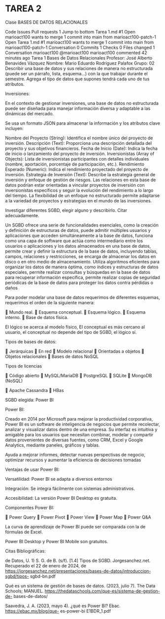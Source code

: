# TAREA 2
Clase BASES DE DATOS RELACIONALES


Code
Issues
Pull requests
1
Jump to bottom
Tarea 1.md #1
 Open
marioact100 wants to merge 1 commit into main from marioact100-patch-1 
 Open
Tarea 1.md
#1
marioact100 wants to merge 1 commit into main from marioact100-patch-1
Conversation 0
Commits 1
Checks 0
Files changed 1
Conversation
marioact100
@marioact100 marioact100 commented 42 minutes ago
Tarea 1
Bases de Datos Relacionales
Profesor: José Alberto Benavides Vázquez
Nombre: Mario Eduardo Rodríguez Palafox
Grupo: 02
Describir una base de datos y sus relaciones de manera no estructurada
(puede ser un párrafo, lista, esquema...) con la que trabajar durante el
semestre. Agrega el tipo de datos que supones tendrá cada uno de tus
atributos.

Inversiones:

En el contexto de gestionar inversiones, una base de datos no estructurada puede
ser diseñada para manejar información diversa y adaptable a las dinámicas del
mercado.

Se usa un formato JSON para almacenar la información y los atributos clave
incluyen:

Nombre del Proyecto (String): Identifica el nombre único del proyecto de
inversión.
Descripción (Text): Proporciona una descripción detallada del proyecto y sus
objetivos financieros.
Fecha de Inicio (Date): Indica la fecha de inicio o lanzamiento del proyecto
de inversión.
Inversionistas (Array of Objects): Lista de inversionistas participantes con
detalles individuales (nombre, aportación, porcentaje de participación, etc.).
Rendimiento Esperado (Numeric): Indica el rendimiento proyectado del
proyecto de inversión.
Estrategia de Inversión (Text): Describe la estrategia general de inversión y
enfoque de gestión de riesgos.
Las relaciones en esta base de datos podrían estar orientadas a vincular proyectos
de inversión con inversionistas específicos y seguir la evolución del rendimiento a
lo largo del tiempo. La flexibilidad de un enfoque no estructurado permite adaptarse
a la variedad de proyectos y estrategias en el mundo de las inversiones.

Investigar diferentes SGBD, elegir alguno y describirlo. Citar adecuadamente.

Un SGBD ofrece una serie de funcionalidades esenciales, como la creación y
definición de estructuras de datos, puede admitir múltiples usuarios y aplicaciones
que acceden simultáneamente a la base de datos, funciona como una capa de
software que actúa como intermediario entre los usuarios o aplicaciones y los datos
almacenados en una base de datos, permite crear y definir la estructura de la base
de datos, incluyendo tablas, campos, relaciones y restricciones, se encarga de
almacenar los datos en disco o en otro medio de almacenamiento. Utiliza algoritmos
eficientes para organizar los datos de manera óptima, como índices y estructuras
de datos especiales, permite realizar consultas y búsquedas en la base de datos
para recuperar información específica, permite realizar copias de seguridad
periódicas de la base de datos para proteger los datos contra pérdidas o daños

Para poder modelar una base de datos requerimos de diferentes esquemas,
requerimos el orden de la siguiente manera:

 Mundo real.
 Esquema conceptual.
 Esquema lógico.
 Esquema interno.
 Base de datos física.

El lógico se acerca al modelo físico, El conceptual es más cercano al usuario, el
conceptual no depende del tipo de SGBD, el lógico sí.

Tipos de bases de datos:

 Jerárquicas
 En red
 Modelo relacional
 Orientadas a objetos
 Objetos relacionales
 Bases de datos NoSQL

Tipos de licencias

 Código abierto
 MySQL/MariaDB
 PostgreSQL
 SQLite
 MongoDB (NoSQL)

 Apache Cassandra
 HBas

SGBD elegida: Power BI

Power BI:

Creado en 2014 por Microsoft para mejorar la productividad corporativa, Power BI
es un software de inteligencia de negocios que permite recolectar, analizar y
visualizar datos dentro de una empresa. Su interfaz es intuitiva y amigable para los
usuarios que necesitan combinar, modelar y compartir datos provenientes de
diversas fuentes, como CRM, Excel y Google Analytics, mediante paneles, gráficos
y tablas.

Ayuda a mejorar informes, detectar nuevas perspectivas de negocio, optimizar
recursos y aumentar la eficiencia de decisiones tomadas

Ventajas de usar Power BI:

Versatilidad: Power BI se adapta a diversos entornos

Integración: Se integra fácilmente con sistemas administrativos.

Accesibilidad: La versión Power BI Desktop es gratuita.

Componentes Power BI:

 Power Query
 Power Pivot
 Power View
 Power Map
 Power Q&A

La curva de aprendizaje de Power BI puede ser comparada con la de fórmulas de
Excel.

Power BI Desktop y Power BI Mobile son gratuitos.

Citas Bibliográficas:

de Datos, U. 1) S. G. de B. (s/f). [1.4] Tipos de SGBD. Jorgesanchez.net.
Recuperado el 22 de enero de 2024, de
https://jorgesanchez.net/presentaciones/bases-de-datos/introduccion-sgbd/tipos-
sgbd-bn.pdf

Qué es un sistema de gestión de bases de datos. (2023, julio 7). The Data
Schools; MANUEL. https://thedataschools.com/que-es/sistema-de-gestion-de-
bases-de-datos/

Saavedra, J. A. (2023, mayo 4). ¿qué es Power BI? Ebac. https://ebac.mx/blog/que-
es-power-bi
E1BDR_1.pdf
